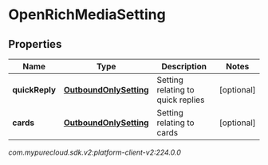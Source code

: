 # OpenRichMediaSetting


## Properties

| Name | Type | Description | Notes |
| ------------ | ------------- | ------------- | ------------- |
| **quickReply** | [**OutboundOnlySetting**](OutboundOnlySetting) | Setting relating to quick replies |  [optional] |
| **cards** | [**OutboundOnlySetting**](OutboundOnlySetting) | Setting relating to cards |  [optional] |




_com.mypurecloud.sdk.v2:platform-client-v2:224.0.0_
